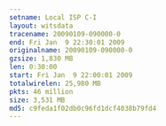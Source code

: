 ```yaml
---
setname: Local ISP C-I
layout: witsdata
tracename: 20090109-090000-0
end: Fri Jan  9 22:30:01 2009
originalname: 20090109-090000-0
gzsize: 1,830 MB
len: 0:30:00
start: Fri Jan  9 22:00:01 2009
totalwirelen: 25,980 MB
pkts: 46 million
size: 3,531 MB
md5: c9feda1f02db0c96fd1dcf4038b79fd4
---
```

